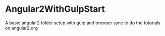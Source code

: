 # Angular2WithGulpStart
A basic angular2 folder setup with gulp and browser sync to do the tutorials on angular2.org
